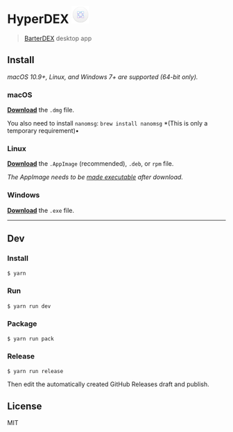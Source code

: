 # HyperDEX <img src="app/static/icon.png" width="40">

> [BarterDEX](https://barterdex.supernet.org) desktop app


## Install

*macOS 10.9+, Linux, and Windows 7+ are supported (64-bit only).*

### macOS

[**Download**](https://github.com/lukechilds/hyperdex/releases/latest) the `.dmg` file.

You also need to install `nanomsg`: `brew install nanomsg` *(This is only a temporary requirement)•

### Linux

[**Download**](https://github.com/lukechilds/hyperdex/releases/latest) the `.AppImage` (recommended), `.deb`, or `rpm` file.

*The AppImage needs to be [made executable](http://discourse.appimage.org/t/how-to-make-an-appimage-executable/80) after download.*

### Windows

[**Download**](https://github.com/lukechilds/hyperdex/releases/latest) the `.exe` file.


---


## Dev

### Install

```
$ yarn
```

### Run

```
$ yarn run dev
```

### Package

```
$ yarn run pack
```

### Release

```
$ yarn run release
```

Then edit the automatically created GitHub Releases draft and publish.


## License

MIT
